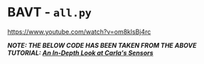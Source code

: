 # BAVT - `all.py`

https://www.youtube.com/watch?v=om8klsBj4rc

***NOTE: THE BELOW CODE HAS BEEN TAKEN FROM THE ABOVE TUTORIAL: [An In-Depth Look at Carla's Sensors](https://www.youtube.com/watch?v=om8klsBj4rc
)***

